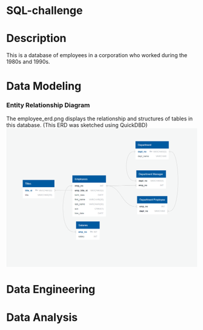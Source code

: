 # SQL-challenge

# Description
This is a database of employees in a corporation who worked during the 1980s and 1990s. 

# Data Modeling
### Entity Relationship Diagram
The employee_erd.png displays the relationship and structures of tables in this database. (This ERD was sketched using QuickDBD)
![Employees_ERD](EmployeeSQL/employee_erd.png)

# Data Engineering 


# Data Analysis 